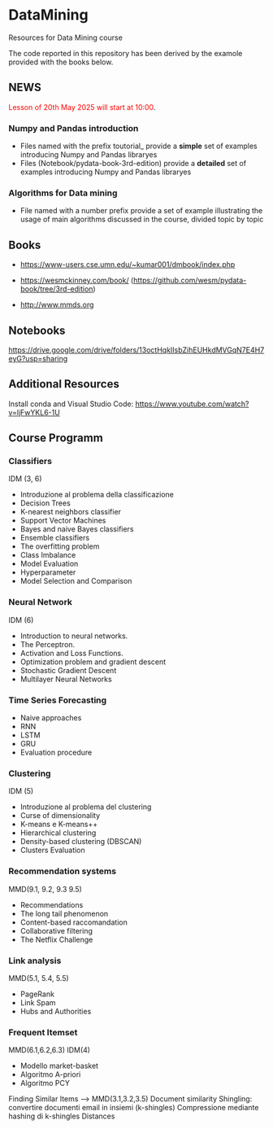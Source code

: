 # DataMining
Resources for Data Mining course

The code reported in this repository has been derived by the examole provided with the books below.

## NEWS
<span style="color:red">Lesson of 20th May 2025 will start at 10:00</span>.


### Numpy and Pandas introduction
- Files named with the prefix toutorial_ provide a **simple** set of examples introducing Numpy and Pandas libraryes
- Files (Notebook/pydata-book-3rd-edition) provide a **detailed** set of examples introducing Numpy and Pandas libraryes

### Algorithms for Data mining
- File named with a number prefix provide a set of example illustrating the usage of main algorithms discussed in the course, divided topic by topic 

## Books
- https://www-users.cse.umn.edu/~kumar001/dmbook/index.php

- https://wesmckinney.com/book/ (https://github.com/wesm/pydata-book/tree/3rd-edition)

- http://www.mmds.org 

## Notebooks
https://drive.google.com/drive/folders/13octHqkIIsbZihEUHkdMVGqN7E4H7eyG?usp=sharing

## Additional Resources
Install conda and Visual Studio Code: https://www.youtube.com/watch?v=ljFwYKL6-1U

## Course Programm

### Classifiers
IDM (3, 6)
- Introduzione al problema della classificazione
- Decision Trees
- K-nearest neighbors classifier
- Support Vector Machines
- Bayes and naive Bayes classifiers
- Ensemble classifiers
- The overfitting problem
- Class Imbalance
- Model Evaluation
- Hyperparameter
- Model Selection and Comparison

### Neural Network
IDM (6)
- Introduction to neural networks.
- The Perceptron.
- Activation and Loss Functions.
- Optimization problem and gradient descent 
- Stochastic Gradient Descent
- Multilayer Neural Networks

### Time Series Forecasting 
- Naive approaches
- RNN
- LSTM
- GRU 
- Evaluation procedure

### Clustering
IDM (5)
- Introduzione al problema del clustering
- Curse of dimensionality
- K-means e K-means++
- Hierarchical clustering
- Density-based clustering (DBSCAN)
- Clusters Evaluation 

### Recommendation systems
MMD(9.1, 9.2, 9.3 9.5)
- Recommendations
- The long tail phenomenon
- Content-based raccomandation
- Collaborative filtering
- The Netflix Challenge

### Link analysis
MMD(5.1, 5.4, 5.5)
- PageRank 
- Link Spam
- Hubs and Authorities 

### Frequent Itemset  
MMD(6.1,6.2,6.3) IDM(4)
- Modello market-basket
- Algoritmo A-priori
- Algoritmo PCY

Finding Similar Items —> MMD(3.1,3.2,3.5)
Document similarity
Shingling: convertire documenti email in insiemi (k-shingles)
Compressione mediante hashing di k-shingles
Distances

